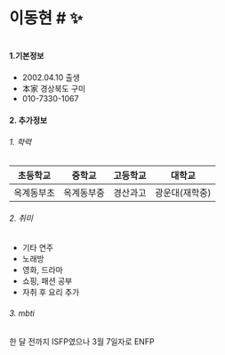 <h1>
  이동현   #  ✨
<h1>

#### 1.기본정보
- 2002.04.10 출생
- 本家 경상북도 구미 
- 010-7330-1067

#### 2. 추가정보 
  ######  1. 학력
| 초등학교 | 중학교 |  고등학교  | 대학교 |
|---|---|---|---|
| 옥계동부초 | 옥계동부중 | 경산과고 | 광운대(재학중) |

  ######  2. 취미 
   - 기타 연주
   - 노래방 
   - 영화, 드라마
   - 쇼핑, 패션 공부
   - 자취 후 요리 추가

  ######  3. mbti 
   한 달 전까지 ISFP였으나 3월 7일자로 ENFP


